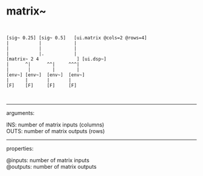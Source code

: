 # matrix~

```


[sig~ 0.25] [sig~ 0.5]   [ui.matrix @cols=2 @rows=4]
|           |            |
|           |            |
|           |.           |
[matrix~ 2 4              ] [ui.dsp~]
|      ^|      ^^|     ^^^|
|       |        |        |
[env~] [env~]  [env~]  [env~]
|      |       |       |
[F]    [F]     [F]     [F]

            
```
---
arguments:

INS: number of matrix inputs
            (columns)<br>
OUTS: number of matrix outputs
            (rows)<br>

---
properties:

@inputs: number of matrix inputs<br>
@outputs: number of matrix outputs<br>

